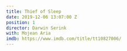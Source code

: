 ```yaml
---
title: Thief of Sleep
date: 2019-12-06 13:07:00 Z
position: 1
director: Darwin Serink
with: Mojean Aria
imdb: https://www.imdb.com/title/tt10827006/
---
```


